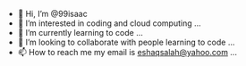 - 👋 Hi, I’m @99isaac
- 👀 I’m interested in coding and cloud computing ...
- 🌱 I’m currently learning to code ...
- 💞️ I’m looking to collaborate with people learning to code  ...
- 📫 How to reach me my email is eshaqsalah@yahoo.com ...

<!---
99isaac/99isaac is a ✨ special ✨ repository because its `README.md` (this file) appears on your GitHub profile.
You can click the Preview link to take a look at your changes.
--->
